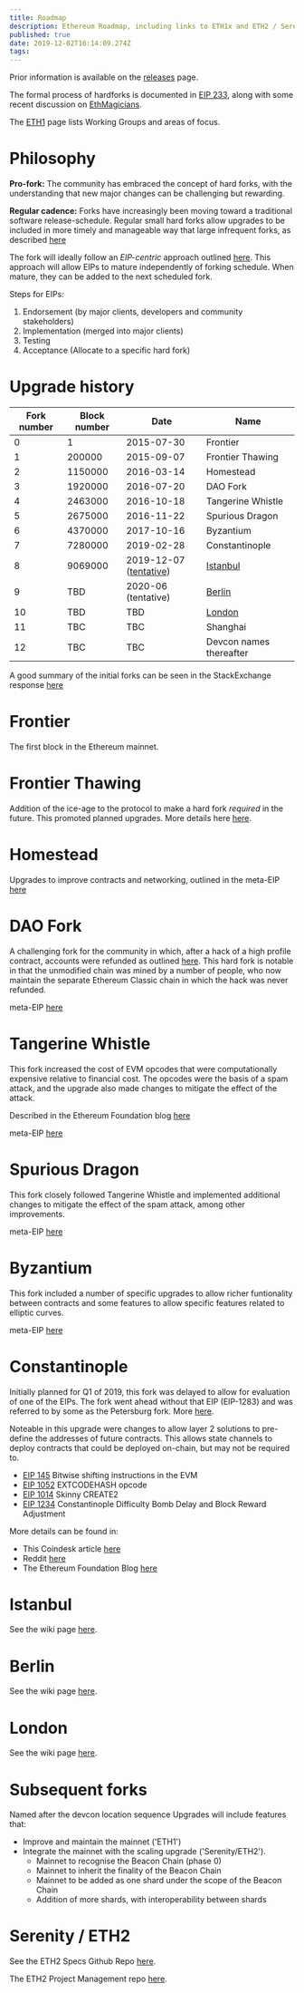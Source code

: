 ```yaml
---
title: Roadmap
description: Ethereum Roadmap, including links to ETH1x and ETH2 / Serenity
published: true
date: 2019-12-02T16:14:09.274Z
tags: 
---
```


Prior information is available on the [releases](/releases) page.

The formal process of hardforks is documented in [EIP 233](https://eips.ethereum.org/EIPS/eip-233), along with some recent discussion on [EthMagicians](https://ethereum-magicians.org/t/eep-5-ethereum-hardfork-process-request-for-collaboration/2305).

The [ETH1](/eth1) page lists Working Groups and areas of focus.


# Philosophy

**Pro-fork:** The community has embraced the concept of hard forks, with the understanding that new major changes can be challenging but rewarding.

**Regular cadence:** Forks have increasingly been moving toward a traditional software release-schedule. Regular small hard forks allow upgrades to be included in more timely and manageable way that large infrequent forks, as described [here](https://ethereum-magicians.org/t/more-frequent-smaller-hardforks-vs-less-frequent-larger-ones/2929/28) 

The fork will ideally follow an *EIP-centric* approach outlined [here](https://notes.ethereum.org/@holiman/S1ELAYY7S?type=view). This approach will allow EIPs to mature independently of forking schedule. When mature, they can be added to the next scheduled fork.

Steps for EIPs:
1. Endorsement (by major clients, developers and community stakeholders)
2. Implementation (merged into major clients)
3. Testing
4. Acceptance (Allocate to a specific hard fork)

# Upgrade history

| Fork number | Block number | Date | Name |
|---|---|---|---|
|0|1|2015-07-30|Frontier|
|1|200000|2015-09-07|Frontier Thawing|
|2|1150000|2016-03-14|Homestead|
|3|1920000|2016-07-20|DAO Fork|
|4|2463000|2016-10-18|Tangerine Whistle|
|5|2675000|2016-11-22|Spurious Dragon|
|6|4370000|2017-10-16|Byzantium|
|7|7280000|2019-02-28|Constantinople|
|8|9069000|2019-12-07 ([tentative](https://blog.ethereum.org/2019/11/20/ethereum-istanbul-upgrade-announcement/))|[Istanbul](/roadmap/istanbul)|
|9|TBD|2020-06 (tentative)|[Berlin](/roadmap/berlin)|
|10|TBD|TBD|[London](/roadmap/london)|
|11|TBC|TBC|Shanghai|
|12|TBC|TBC|Devcon names thereafter|

A good summary of the initial forks can be seen in the StackExchange response [here](https://ethereum.stackexchange.com/questions/13014/please-provide-a-summary-of-the-ethereum-hard-forks/13015#13015)

# Frontier

The first block in the Ethereum mainnet.

# Frontier Thawing

Addition of the ice-age to the protocol to make a hard fork *required* in the future. This promoted planned upgrades. More details here [here](https://blog.ethereum.org/2015/08/04/ethereum-protocol-update-1/).

# Homestead

Upgrades to improve contracts and networking, outlined in the meta-EIP [here](https://eips.ethereum.org/EIPS/eip-606)

# DAO Fork

A challenging fork for the community in which, after a hack of a high profile contract, accounts were refunded as outlined [here](https://ethereum.stackexchange.com/questions/7832/give-a-summary-of-the-fork-state-changes-in-block-1920000). This hard fork is notable in that the unmodified chain was mined by a number of people, who now maintain the separate Ethereum Classic chain in which the hack was never refunded.

meta-EIP [here](https://eips.ethereum.org/EIPS/eip-779)

# Tangerine Whistle 

This fork increased the cost of EVM opcodes that were computationally expensive relative to financial cost. The opcodes were the basis of a spam attack, and the upgrade also made changes to mitigate the effect of the attack.

Described in the Ethereum Foundation blog [here](https://blog.ethereum.org/2016/10/18/faq-upcoming-ethereum-hard-fork/)

meta-EIP [here](https://eips.ethereum.org/EIPS/eip-608)

# Spurious Dragon

This fork closely followed Tangerine Whistle and implemented additional changes to mitigate the effect of the spam attack, among other improvements.

meta-EIP [here](https://eips.ethereum.org/EIPS/eip-607)

# Byzantium

This fork included a number of specific upgrades to allow richer funtionality between contracts and some features to allow specific features related to elliptic curves.

meta-EIP [here](https://eips.ethereum.org/EIPS/eip-609)

# Constantinople
Initially planned for Q1 of 2019, this fork was delayed to allow for evaluation of one of the EIPs. The fork went ahead without that EIP (EIP-1283) and was referred to by some as the Petersburg fork. More [here](/roadmap/petersburg).

Noteable in this upgrade were changes to allow layer 2 solutions to pre-define the addresses of future contracts. This allows state channels to deploy contracts that could be deployed on-chain, but may not be required to.

* [EIP 145](https://eips.ethereum.org/EIPS/eip-145) Bitwise shifting instructions in the EVM
* [EIP 1052](https://eips.ethereum.org/EIPS/eip-1052) EXTCODEHASH opcode
* [EIP 1014](https://eips.ethereum.org/EIPS/eip-1014) Skinny CREATE2
* [EIP 1234](https://eips.ethereum.org/EIPS/eip-1234) Constantinople Difficulty Bomb Delay and Block Reward Adjustment

More details can be found in:
- This Coindesk article [here](https://www.coindesk.com/constantinople-ahead-what-you-need-to-know-about-ethereums-big-upgrade)
- Reddit [here](https://www.reddit.com/r/ethereum/comments/abv70c/heres_a_summary_of_the_constantinople_update/)
- The Ethereum Foundation Blog [here](https://blog.ethereum.org/2019/01/11/ethereum-constantinople-upgrade-announcement/)

# Istanbul

See the wiki page [here](/roadmap/istanbul).

# Berlin

See the wiki page [here](/roadmap/berlin).

# London

See the wiki page [here](/roadmap/london).

# Subsequent forks

Named after the devcon location sequence
Upgrades will include features that:
- Improve and maintain the mainnet ('ETH1')
- Integrate the mainnet with the scaling upgrade ('Serenity/ETH2'). 
	- Mainnet to recognise the Beacon Chain (phase 0)
  - Mainnet to inherit the finality of the Beacon Chain
  - Mainnet to be added as one shard under the scope of the Beacon Chain
  - Addition of more shards, with interoperability between shards

# Serenity / ETH2
See the ETH2 Specs Github Repo [here](https://github.com/ethereum/eth2.0-specs).

The ETH2 Project Management repo [here](https://github.com/ethereum/eth2.0-pm).